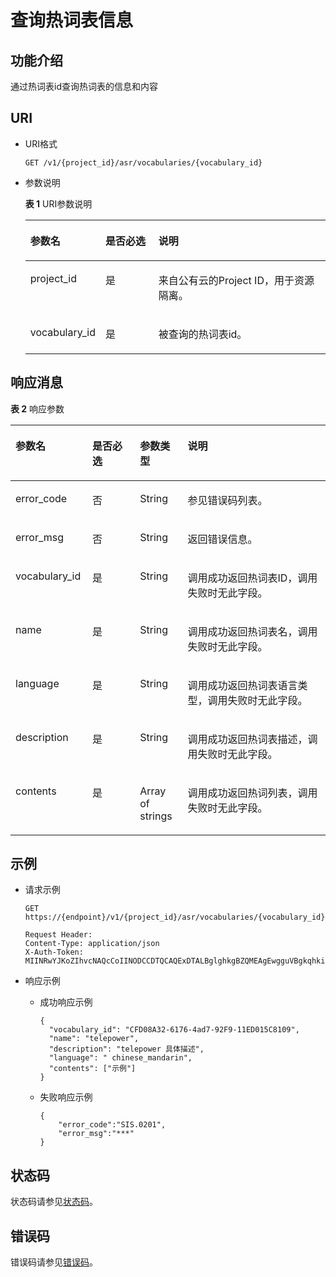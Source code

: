 # 查询热词表信息<a name="sis_03_0073"></a>

## 功能介绍<a name="zh-cn_topic_0145253487_section39529998"></a>

通过热词表id查询热词表的信息和内容

## URI<a name="section17472164810212"></a>

-   URI格式

    ```
    GET /v1/{project_id}/asr/vocabularies/{vocabulary_id}
    ```

-   参数说明

    **表 1**  URI参数说明

    <a name="zh-cn_topic_0145253487_table29837517"></a>
    <table><thead align="left"><tr id="zh-cn_topic_0145253487_row25322477"><th class="cellrowborder" valign="top" width="21.43%" id="mcps1.2.4.1.1"><p id="zh-cn_topic_0145253487_p37854785"><a name="zh-cn_topic_0145253487_p37854785"></a><a name="zh-cn_topic_0145253487_p37854785"></a>参数名</p>
    </th>
    <th class="cellrowborder" valign="top" width="18.37%" id="mcps1.2.4.1.2"><p id="zh-cn_topic_0145253487_p46338745"><a name="zh-cn_topic_0145253487_p46338745"></a><a name="zh-cn_topic_0145253487_p46338745"></a>是否必选</p>
    </th>
    <th class="cellrowborder" valign="top" width="60.199999999999996%" id="mcps1.2.4.1.3"><p id="zh-cn_topic_0145253487_p62450878"><a name="zh-cn_topic_0145253487_p62450878"></a><a name="zh-cn_topic_0145253487_p62450878"></a>说明</p>
    </th>
    </tr>
    </thead>
    <tbody><tr id="zh-cn_topic_0145253487_row25356343"><td class="cellrowborder" valign="top" width="21.43%" headers="mcps1.2.4.1.1 "><p id="zh-cn_topic_0145253487_p40597901"><a name="zh-cn_topic_0145253487_p40597901"></a><a name="zh-cn_topic_0145253487_p40597901"></a>project_id</p>
    </td>
    <td class="cellrowborder" valign="top" width="18.37%" headers="mcps1.2.4.1.2 "><p id="zh-cn_topic_0145253487_p95655"><a name="zh-cn_topic_0145253487_p95655"></a><a name="zh-cn_topic_0145253487_p95655"></a>是</p>
    </td>
    <td class="cellrowborder" valign="top" width="60.199999999999996%" headers="mcps1.2.4.1.3 "><p id="zh-cn_topic_0145253487_p7748077"><a name="zh-cn_topic_0145253487_p7748077"></a><a name="zh-cn_topic_0145253487_p7748077"></a>来自公有云的Project ID，用于资源隔离。</p>
    </td>
    </tr>
    <tr id="row19474141813413"><td class="cellrowborder" valign="top" width="21.43%" headers="mcps1.2.4.1.1 "><p id="p1947491820416"><a name="p1947491820416"></a><a name="p1947491820416"></a>vocabulary_id</p>
    </td>
    <td class="cellrowborder" valign="top" width="18.37%" headers="mcps1.2.4.1.2 "><p id="p1647414181342"><a name="p1647414181342"></a><a name="p1647414181342"></a>是</p>
    </td>
    <td class="cellrowborder" valign="top" width="60.199999999999996%" headers="mcps1.2.4.1.3 "><p id="p24751018545"><a name="p24751018545"></a><a name="p24751018545"></a>被查询的热词表id。</p>
    </td>
    </tr>
    </tbody>
    </table>


## 响应消息<a name="zh-cn_topic_0145253487_section27666343"></a>

**表 2**  响应参数

<a name="zh-cn_topic_0145253487_d0e3729"></a>
<table><thead align="left"><tr id="zh-cn_topic_0145253487_row60901406"><th class="cellrowborder" valign="top" width="24.417558244175584%" id="mcps1.2.5.1.1"><p id="zh-cn_topic_0145253487_p34066842"><a name="zh-cn_topic_0145253487_p34066842"></a><a name="zh-cn_topic_0145253487_p34066842"></a>参数名</p>
</th>
<th class="cellrowborder" valign="top" width="15.11848815118488%" id="mcps1.2.5.1.2"><p id="zh-cn_topic_0145253487_p40033254"><a name="zh-cn_topic_0145253487_p40033254"></a><a name="zh-cn_topic_0145253487_p40033254"></a>是否必选</p>
</th>
<th class="cellrowborder" valign="top" width="15.11848815118488%" id="mcps1.2.5.1.3"><p id="zh-cn_topic_0145253487_p21468167"><a name="zh-cn_topic_0145253487_p21468167"></a><a name="zh-cn_topic_0145253487_p21468167"></a>参数类型</p>
</th>
<th class="cellrowborder" valign="top" width="45.34546545345466%" id="mcps1.2.5.1.4"><p id="zh-cn_topic_0145253487_p61200005"><a name="zh-cn_topic_0145253487_p61200005"></a><a name="zh-cn_topic_0145253487_p61200005"></a>说明</p>
</th>
</tr>
</thead>
<tbody><tr id="zh-cn_topic_0145253487_row58253383"><td class="cellrowborder" valign="top" width="24.417558244175584%" headers="mcps1.2.5.1.1 "><p id="zh-cn_topic_0145253487_p20903606"><a name="zh-cn_topic_0145253487_p20903606"></a><a name="zh-cn_topic_0145253487_p20903606"></a>error_code</p>
</td>
<td class="cellrowborder" valign="top" width="15.11848815118488%" headers="mcps1.2.5.1.2 "><p id="zh-cn_topic_0145253487_p45152697"><a name="zh-cn_topic_0145253487_p45152697"></a><a name="zh-cn_topic_0145253487_p45152697"></a>否</p>
</td>
<td class="cellrowborder" valign="top" width="15.11848815118488%" headers="mcps1.2.5.1.3 "><p id="zh-cn_topic_0145253487_p33489821"><a name="zh-cn_topic_0145253487_p33489821"></a><a name="zh-cn_topic_0145253487_p33489821"></a>String</p>
</td>
<td class="cellrowborder" valign="top" width="45.34546545345466%" headers="mcps1.2.5.1.4 "><p id="zh-cn_topic_0145253487_p28320974"><a name="zh-cn_topic_0145253487_p28320974"></a><a name="zh-cn_topic_0145253487_p28320974"></a>参见错误码列表。</p>
</td>
</tr>
<tr id="zh-cn_topic_0145253487_row53562174"><td class="cellrowborder" valign="top" width="24.417558244175584%" headers="mcps1.2.5.1.1 "><p id="zh-cn_topic_0145253487_p43568844"><a name="zh-cn_topic_0145253487_p43568844"></a><a name="zh-cn_topic_0145253487_p43568844"></a>error_msg</p>
</td>
<td class="cellrowborder" valign="top" width="15.11848815118488%" headers="mcps1.2.5.1.2 "><p id="zh-cn_topic_0145253487_p38540179"><a name="zh-cn_topic_0145253487_p38540179"></a><a name="zh-cn_topic_0145253487_p38540179"></a>否</p>
</td>
<td class="cellrowborder" valign="top" width="15.11848815118488%" headers="mcps1.2.5.1.3 "><p id="zh-cn_topic_0145253487_p34746779"><a name="zh-cn_topic_0145253487_p34746779"></a><a name="zh-cn_topic_0145253487_p34746779"></a>String</p>
</td>
<td class="cellrowborder" valign="top" width="45.34546545345466%" headers="mcps1.2.5.1.4 "><p id="zh-cn_topic_0145253487_p63025691"><a name="zh-cn_topic_0145253487_p63025691"></a><a name="zh-cn_topic_0145253487_p63025691"></a>返回错误信息。</p>
</td>
</tr>
<tr id="zh-cn_topic_0145253487_row30360312"><td class="cellrowborder" valign="top" width="24.417558244175584%" headers="mcps1.2.5.1.1 "><p id="p113081419183018"><a name="p113081419183018"></a><a name="p113081419183018"></a>vocabulary_id</p>
</td>
<td class="cellrowborder" valign="top" width="15.11848815118488%" headers="mcps1.2.5.1.2 "><p id="zh-cn_topic_0145253487_p66209150"><a name="zh-cn_topic_0145253487_p66209150"></a><a name="zh-cn_topic_0145253487_p66209150"></a>是</p>
</td>
<td class="cellrowborder" valign="top" width="15.11848815118488%" headers="mcps1.2.5.1.3 "><p id="zh-cn_topic_0145253487_p61340932"><a name="zh-cn_topic_0145253487_p61340932"></a><a name="zh-cn_topic_0145253487_p61340932"></a>String</p>
</td>
<td class="cellrowborder" valign="top" width="45.34546545345466%" headers="mcps1.2.5.1.4 "><p id="zh-cn_topic_0145253487_p2559566"><a name="zh-cn_topic_0145253487_p2559566"></a><a name="zh-cn_topic_0145253487_p2559566"></a>调用成功返回热词表ID，调用失败时无此字段。</p>
</td>
</tr>
<tr id="row1342815331241"><td class="cellrowborder" valign="top" width="24.417558244175584%" headers="mcps1.2.5.1.1 "><p id="p84289337246"><a name="p84289337246"></a><a name="p84289337246"></a>name</p>
</td>
<td class="cellrowborder" valign="top" width="15.11848815118488%" headers="mcps1.2.5.1.2 "><p id="p154281733122411"><a name="p154281733122411"></a><a name="p154281733122411"></a>是</p>
</td>
<td class="cellrowborder" valign="top" width="15.11848815118488%" headers="mcps1.2.5.1.3 "><p id="p2428123319249"><a name="p2428123319249"></a><a name="p2428123319249"></a>String</p>
</td>
<td class="cellrowborder" valign="top" width="45.34546545345466%" headers="mcps1.2.5.1.4 "><p id="p6428033162419"><a name="p6428033162419"></a><a name="p6428033162419"></a>调用成功返回热词表名，调用失败时无此字段。</p>
</td>
</tr>
<tr id="row18953191232510"><td class="cellrowborder" valign="top" width="24.417558244175584%" headers="mcps1.2.5.1.1 "><p id="p10954131212513"><a name="p10954131212513"></a><a name="p10954131212513"></a>language</p>
</td>
<td class="cellrowborder" valign="top" width="15.11848815118488%" headers="mcps1.2.5.1.2 "><p id="p16954121272513"><a name="p16954121272513"></a><a name="p16954121272513"></a>是</p>
</td>
<td class="cellrowborder" valign="top" width="15.11848815118488%" headers="mcps1.2.5.1.3 "><p id="p49541012132518"><a name="p49541012132518"></a><a name="p49541012132518"></a>String</p>
</td>
<td class="cellrowborder" valign="top" width="45.34546545345466%" headers="mcps1.2.5.1.4 "><p id="p109541312122519"><a name="p109541312122519"></a><a name="p109541312122519"></a>调用成功返回热词表语言类型，调用失败时无此字段。</p>
</td>
</tr>
<tr id="row10391742112510"><td class="cellrowborder" valign="top" width="24.417558244175584%" headers="mcps1.2.5.1.1 "><p id="p20401142182514"><a name="p20401142182514"></a><a name="p20401142182514"></a>description</p>
</td>
<td class="cellrowborder" valign="top" width="15.11848815118488%" headers="mcps1.2.5.1.2 "><p id="p1240742112513"><a name="p1240742112513"></a><a name="p1240742112513"></a>是</p>
</td>
<td class="cellrowborder" valign="top" width="15.11848815118488%" headers="mcps1.2.5.1.3 "><p id="p64013425254"><a name="p64013425254"></a><a name="p64013425254"></a>String</p>
</td>
<td class="cellrowborder" valign="top" width="45.34546545345466%" headers="mcps1.2.5.1.4 "><p id="p140194211250"><a name="p140194211250"></a><a name="p140194211250"></a>调用成功返回热词表描述，调用失败时无此字段。</p>
</td>
</tr>
<tr id="row135014313286"><td class="cellrowborder" valign="top" width="24.417558244175584%" headers="mcps1.2.5.1.1 "><p id="p250115314288"><a name="p250115314288"></a><a name="p250115314288"></a>contents</p>
</td>
<td class="cellrowborder" valign="top" width="15.11848815118488%" headers="mcps1.2.5.1.2 "><p id="p125013317289"><a name="p125013317289"></a><a name="p125013317289"></a>是</p>
</td>
<td class="cellrowborder" valign="top" width="15.11848815118488%" headers="mcps1.2.5.1.3 "><p id="p14501935285"><a name="p14501935285"></a><a name="p14501935285"></a>Array of strings</p>
</td>
<td class="cellrowborder" valign="top" width="45.34546545345466%" headers="mcps1.2.5.1.4 "><p id="p450119342813"><a name="p450119342813"></a><a name="p450119342813"></a>调用成功返回热词列表，调用失败时无此字段。</p>
</td>
</tr>
</tbody>
</table>

## 示例<a name="section4112827123215"></a>

-   请求示例

    ```
    GET https://{endpoint}/v1/{project_id}/asr/vocabularies/{vocabulary_id}
    
    Request Header:
    Content-Type: application/json
    X-Auth-Token: MIINRwYJKoZIhvcNAQcCoIINODCCDTQCAQExDTALBglghkgBZQMEAgEwgguVBgkqhkiG...   
    ```

-   响应示例
    -   成功响应示例

        ```
        { 
          "vocabulary_id": "CFD08A32-6176-4ad7-92F9-11ED015C8109",
          "name": "telepower",
          "description": "telepower 具体描述",
          "language": " chinese_mandarin", 
          "contents": ["示例"]
        } 
        ```

    -   失败响应示例

        ```
        { 
            "error_code":"SIS.0201", 
            "error_msg":"***" 
        }
        ```



## 状态码<a name="section102191633184410"></a>

状态码请参见[状态码](状态码.md)。

## 错误码<a name="section040463810442"></a>

错误码请参见[错误码](错误码.md)。

